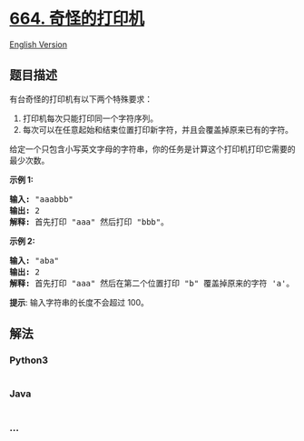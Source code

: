 # [664. 奇怪的打印机](https://leetcode-cn.com/problems/strange-printer)

[English Version](/solution/0600-0699/0664.Strange%20Printer/README_EN.md)

## 题目描述

<!-- 这里写题目描述 -->

<p>有台奇怪的打印机有以下两个特殊要求：</p>

<ol>
	<li>打印机每次只能打印同一个字符序列。</li>
	<li>每次可以在任意起始和结束位置打印新字符，并且会覆盖掉原来已有的字符。</li>
</ol>

<p>给定一个只包含小写英文字母的字符串，你的任务是计算这个打印机打印它需要的最少次数。</p>

<p><strong>示例 1:</strong></p>

<pre>
<strong>输入:</strong> &quot;aaabbb&quot;
<strong>输出:</strong> 2
<strong>解释:</strong> 首先打印 &quot;aaa&quot; 然后打印 &quot;bbb&quot;。
</pre>

<p><strong>示例 2:</strong></p>

<pre>
<strong>输入:</strong> &quot;aba&quot;
<strong>输出:</strong> 2
<strong>解释:</strong> 首先打印 &quot;aaa&quot; 然后在第二个位置打印 &quot;b&quot; 覆盖掉原来的字符 &#39;a&#39;。</pre>

<p><strong>提示</strong>: 输入字符串的长度不会超过 100。</p>


## 解法

<!-- 这里可写通用的实现逻辑 -->

<!-- tabs:start -->

### **Python3**

<!-- 这里可写当前语言的特殊实现逻辑 -->

```python

```

### **Java**

<!-- 这里可写当前语言的特殊实现逻辑 -->

```java

```

### **...**

```

```

<!-- tabs:end -->
